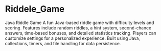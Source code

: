 # Riddele_Game
Java Riddle Game A fun Java-based riddle game with difficulty levels and scoring. Features include random riddles, a hint system, second-chance answers, time-based bonuses, and detailed statistics tracking. Players can customize settings for a personalized experience. Built using Java, collections, timers, and file handling for data persistence.
